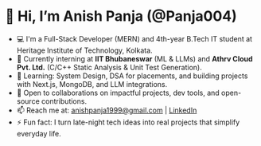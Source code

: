 # 👋 Hi, I’m Anish Panja (@Panja004)

- 💻 I'm a Full-Stack Developer (MERN) and 4th-year B.Tech IT student at Heritage Institute of Technology, Kolkata.
- 🔬 Currently interning at **IIT Bhubaneswar** (ML & LLMs) and **Athrv Cloud Pvt. Ltd.** (C/C++ Static Analysis & Unit Test Generation).
- 🌱 Learning: System Design, DSA for placements, and building projects with Next.js, MongoDB, and LLM integrations.
- 🤝 Open to collaborations on impactful projects, dev tools, and open-source contributions.
- 📫 Reach me at: anishpanja1999@gmail.com | [LinkedIn](https://www.linkedin.com/in/anishpanja/)
- ⚡ Fun fact: I turn late-night tech ideas into real projects that simplify everyday life.

<!---
Panja004/Panja004 is a ✨ special ✨ repository because its `README.md` (this file) appears on your GitHub profile.
You can click the Preview link to take a look at your changes.
--->
